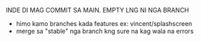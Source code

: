 INDE DI MAG COMMIT SA MAIN. EMPTY LNG NI NGA BRANCH

- himo kamo branches kada features ex: vincent/splashscreen
- merge sa "stable" nga branch kng sure na kag wala na errors
